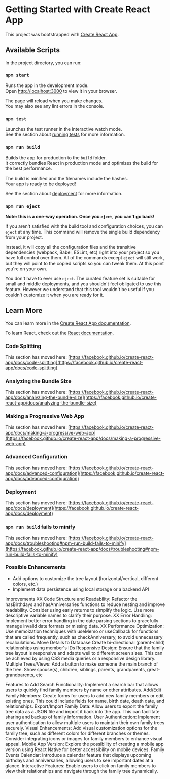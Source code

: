 # Getting Started with Create React App

This project was bootstrapped with [Create React App](https://github.com/facebook/create-react-app).

## Available Scripts

In the project directory, you can run:

### `npm start`

Runs the app in the development mode.\
Open [http://localhost:3000](http://localhost:3000) to view it in your browser.

The page will reload when you make changes.\
You may also see any lint errors in the console.

### `npm test`

Launches the test runner in the interactive watch mode.\
See the section about [running tests](https://facebook.github.io/create-react-app/docs/running-tests) for more information.

### `npm run build`

Builds the app for production to the `build` folder.\
It correctly bundles React in production mode and optimizes the build for the best performance.

The build is minified and the filenames include the hashes.\
Your app is ready to be deployed!

See the section about [deployment](https://facebook.github.io/create-react-app/docs/deployment) for more information.

### `npm run eject`

**Note: this is a one-way operation. Once you `eject`, you can't go back!**

If you aren't satisfied with the build tool and configuration choices, you can `eject` at any time. This command will remove the single build dependency from your project.

Instead, it will copy all the configuration files and the transitive dependencies (webpack, Babel, ESLint, etc) right into your project so you have full control over them. All of the commands except `eject` will still work, but they will point to the copied scripts so you can tweak them. At this point you're on your own.

You don't have to ever use `eject`. The curated feature set is suitable for small and middle deployments, and you shouldn't feel obligated to use this feature. However we understand that this tool wouldn't be useful if you couldn't customize it when you are ready for it.

## Learn More

You can learn more in the [Create React App documentation](https://facebook.github.io/create-react-app/docs/getting-started).

To learn React, check out the [React documentation](https://reactjs.org/).

### Code Splitting

This section has moved here: [https://facebook.github.io/create-react-app/docs/code-splitting](https://facebook.github.io/create-react-app/docs/code-splitting)

### Analyzing the Bundle Size

This section has moved here: [https://facebook.github.io/create-react-app/docs/analyzing-the-bundle-size](https://facebook.github.io/create-react-app/docs/analyzing-the-bundle-size)

### Making a Progressive Web App

This section has moved here: [https://facebook.github.io/create-react-app/docs/making-a-progressive-web-app](https://facebook.github.io/create-react-app/docs/making-a-progressive-web-app)

### Advanced Configuration

This section has moved here: [https://facebook.github.io/create-react-app/docs/advanced-configuration](https://facebook.github.io/create-react-app/docs/advanced-configuration)

### Deployment

This section has moved here: [https://facebook.github.io/create-react-app/docs/deployment](https://facebook.github.io/create-react-app/docs/deployment)

### `npm run build` fails to minify

This section has moved here: [https://facebook.github.io/create-react-app/docs/troubleshooting#npm-run-build-fails-to-minify](https://facebook.github.io/create-react-app/docs/troubleshooting#npm-run-build-fails-to-minify)


### Possible Enhancements
- Add options to customize the tree layout (horizontal/vertical, different colors, etc.)
- Implement data persistence using local storage or a backend API

Improvements
XX    Code Structure and Readability:
        Refactor the hasBirthdays and hasAnniversaries functions to reduce nesting and improve readability. Consider using early returns to simplify the logic.
        Use more descriptive variable names to clarify their purpose.
XX    Error Handling:
        Implement better error handling in the date parsing sections to gracefully manage invalid date formats or missing data.
XX    Performance Optimization:
        Use memoization techniques with useMemo or useCallback for functions that are called frequently, such as checkAnniversary, to avoid unnecessary recalculations.
    Move Details to Database
    Create bi-directional (parent-child) relationships using member's IDs
    Responsive Design:
        Ensure that the family tree layout is responsive and adapts well to different screen sizes. This can be achieved by using CSS media queries or a responsive design library.
    Multiple Trees/Views:
        Add a button to make someone the main branch of the tree. Show spouse(s), children, siblings, parents, grandparents, great-grandparents, etc

Features to Add
   Search Functionality:
        Implement a search bar that allows users to quickly find family members by name or other attributes.
    Add/Edit Family Members:
        Create forms for users to add new family members or edit existing ones. This could include fields for name, birth date, death date, and relationships.
    Export/Import Family Data:
        Allow users to export the family tree data as a JSON file and import it back into the app. This can facilitate sharing and backup of family information.
    User Authentication:
        Implement user authentication to allow multiple users to maintain their own family trees securely.
    Visual Enhancements:
        Add visual customization options for the family tree, such as different colors for different branches or themes.
        Consider integrating icons or images for family members to enhance visual appeal.
    Mobile App Version:
        Explore the possibility of creating a mobile app version using React Native for better accessibility on mobile devices.
    Family Events Calendar:
        Introduce a calendar feature that displays upcoming birthdays and anniversaries, allowing users to see important dates at a glance.
    Interactive Features:
        Enable users to click on family members to view their relationships and navigate through the family tree dynamically.
